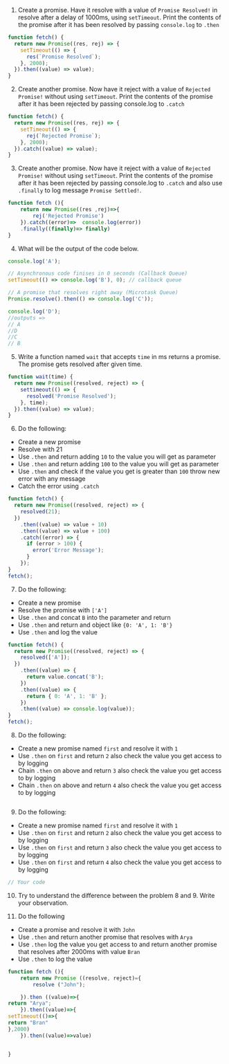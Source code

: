 1. Create a promise. Have it resolve with a value of `Promise Resolved!` in resolve after a delay of 1000ms, using `setTimeout`. Print the contents of the promise after it has been resolved by passing `console.log` to `.then`

```js
function fetch() {
  return new Promise((res, rej) => {
    setTimeout(() => {
      res(`Promise Resolved`);
    }, 2000);
  }).then((value) => value);
}
```

2. Create another promise. Now have it reject with a value of `Rejected Promise!` without using `setTimeout`. Print the contents of the promise after it has been rejected by passing console.log to `.catch`

```js
function fetch() {
  return new Promise((res, rej) => {
    setTimeout(() => {
      rej(`Rejected Promise`);
    }, 2000);
  }).catch((value) => value);
}
```

3. Create another promise. Now have it reject with a value of `Rejected Promise!` without using `setTimeout`. Print the contents of the promise after it has been rejected by passing console.log to `.catch` and also use `.finally` to log message `Promise Settled!`.

```js
function fetch (){
    return new Promise((res ,rej)=>{
        rej('Rejected Promise')
    }).catch((error)=>  console.log(error))
    .finally((finally)=> finally)
}
```

4. What will be the output of the code below.

```js
console.log('A');

// Asynchronous code finises in 0 seconds (Callback Queue)
setTimeout(() => console.log('B'), 0); // callback queue

// A promise that resolves right away (Microtask Queue)
Promise.resolve().then(() => console.log('C'));

console.log('D');
//outputs =>
// A
//D
//C
// B
```

5. Write a function named `wait` that accepts `time` in ms returns a promise. The promise gets resolved after given time.

```js
function wait(time) {
  return new Promise((resolved, reject) => {
    settimeout(() => {
      resolved('Promise Resolved');
    }, time);
  }).then((value) => value);
}
```

6. Do the following:

- Create a new promise
- Resolve with 21
- Use `.then` and return adding `10` to the value you will get as parameter
- Use `.then` and return adding `100` to the value you will get as parameter
- Use `.then` and check if the value you get is greater than `100` throw new error with any message
- Catch the error using `.catch`

```js
function fetch() {
  return new Promise((resolved, reject) => {
    resolved(21);
  })
    .then((value) => value + 10)
    .then((value) => value + 100)
    .catch((error) => {
      if (error > 100) {
        error('Error Message');
      }
    });
}
fetch();
```

7. Do the following:

- Create a new promise
- Resolve the promise with `['A']`
- Use `.then` and concat `B` into the parameter and return
- Use `.then` and return and object like `{0: 'A', 1: 'B'}`
- Use `.then` and log the value

```js
function fetch() {
  return new Promise((resolved, reject) => {
    resolved(['A']);
  })
    .then((value) => {
      return value.concat('B');
    })
    .then((value) => {
      return { 0: 'A', 1: 'B' };
    })
    .then((value) => console.log(value));
}
fetch();
```

8. Do the following:

- Create a new promise named `first` and resolve it with `1`
- Use `.then` on `first` and return `2` also check the value you get access to by logging
- Chain `.then` on above and return `3` also check the value you get access to by logging
- Chain `.then` on above and return `4` also check the value you get access to by logging

```js

```

9. Do the following:

- Create a new promise named `first` and resolve it with `1`
- Use `.then` on `first` and return `2` also check the value you get access to by logging
- Use `.then` on `first` and return `3` also check the value you get access to by logging
- Use `.then` on `first` and return `4` also check the value you get access to by logging

```js
// Your code
```

10. Try to understand the difference between the problem 8 and 9. Write your observation.

11. Do the following

- Create a promise and resolve it with `John`
- Use `.then` and return another promise that resolves with `Arya`
- Use `.then` log the value you get access to and return another promise that resolves after 2000ms with value `Bran`
- Use `.then` to log the value

```js
function fetch (){
    return new Promise ((resolve, reject)={
        resolve ("John");

    }).then ((value)=>{
return "Arya";
    }).then((value)=>{
setTimeout(()=>{
return "Bran"
},2000)
    }).then((value)=>value)


}
```
